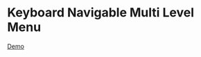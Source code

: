 # Keyboard Navigable Multi Level Menu

[Demo](https://zulns.github.io/KeyboardNavigableMultiLevelMenu/)
